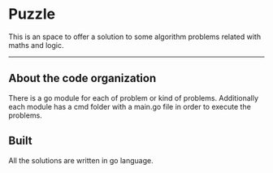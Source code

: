# Puzzle

This is an space to offer a solution to some algorithm problems related with maths and logic.

---

## About the code organization

There is a go module for each of problem or kind of problems.
Additionally each module has a cmd folder with a main.go file in order to execute the problems.

## Built

All the solutions are written in go language.
